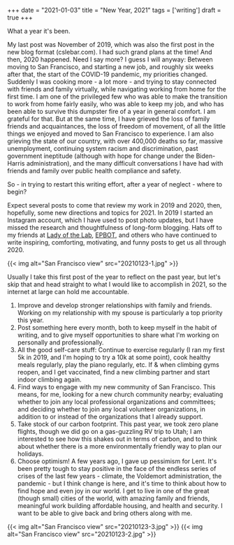 +++
date = "2021-01-03"
title = "New Year, 2021"
tags = ['writing']
draft = true
+++

What a year it's been.

My last post was November of 2019, which was also the first post in the new blog format (cslebar.com).  I had such grand plans at the time!  And then, 2020 happened.  Need I say more?  I guess I will anyway: Between moving to San Francisco, and starting a new job, and roughly six weeks after that, the start of the COVID-19 pandemic, my priorities changed.  Suddenly I was cooking more - a lot more - and trying to stay connected with friends and family virtually, while navigating working from home for the first time.  I am one of the privileged few who was able to make the transition to work from home fairly easily, who was able to keep my job, and who has been able to survive this dumpster fire of a year in general comfort.  I am grateful for that.  But at the same time, I have grieved the loss of family friends and acquaintances, the loss of freedom of movement, of all the little things we enjoyed and moved to San Francisco to experience.  I am also grieving the state of our country, with over 400,000 deaths so far, massive unemployment, continuing system racism and discrimination, past government ineptitude (although with hope for change under the Biden-Harris administration), and the many difficult conversations I have had with friends and family over public health compliance and safety.

So - in trying to restart this writing effort, after a year of neglect - where to begin?

Expect several posts to come that review my work in 2019 and 2020, then, hopefully, some new directions and topics for 2021.  In 2019 I started an Instagram account, which I have used to post photo updates, but I have missed the research and thoughtfulness of long-form blogging.  Hats off to my friends at [Lady of the Lab](https://ladyofthelabblog.wordpress.com/), [EPBOT](https://www.epbot.com/), and others who have continued to write inspiring, comforting, motivating, and funny posts to get us all through 2020.

{{< img alt="San Francisco view" src="20210123-1.jpg" >}}

Usually I take this first post of the year to reflect on the past year, but let's skip that and head straight to what I would like to accomplish in 2021, so the internet at large can hold me accountable.
1. Improve and develop stronger relationships with family and friends.  Working on my relationship with my spouse is particularly a top priority this year.
2. Post something here every month, both to keep myself in the habit of writing, and to give myself opportunities to share what I'm working on personally and professionally.
3. All the good self-care stuff: Continue to exercise regularly (I ran my first 5k in 2019, and I'm hoping to try a 10k at some point), cook healthy meals regularly, play the piano regularly, etc.  If & when climbing gyms reopen, and I get vaccinated, find a new climbing partner and start indoor climbing again.
4. Find ways to engage with my new community of San Francisco.  This means, for me, looking for a new church community nearby; evaluating whether to join any local professional organizations and committees; and deciding whether to join any local volunteer organizations, in addition to or instead of the organizations that I already support.
5. Take stock of our carbon footprint.  This past year, we took zero plane flights, though we did go on a gas-guzzling RV trip to Utah; I am interested to see how this shakes out in terms of carbon, and to think about whether there is a more environmentally friendly way to plan our holidays.
6. Choose optimism!  A few years ago, I gave up pessimism for Lent.  It's been pretty tough to stay positive in the face of the endless series of crises of the last few years - climate, the Voldemort administration, the pandemic - but I think change is here, and it's time to think about how to find hope and even joy in our world.  I get to live in one of the great (though small) cities of the world, with amazing family and friends, meaningful work building affordable housing, and health and security.  I want to be able to give back and bring others along with me.

{{< img alt="San Francisco view" src="20210123-3.jpg" >}}
{{< img alt="San Francisco view" src="20210123-2.jpg" >}}

